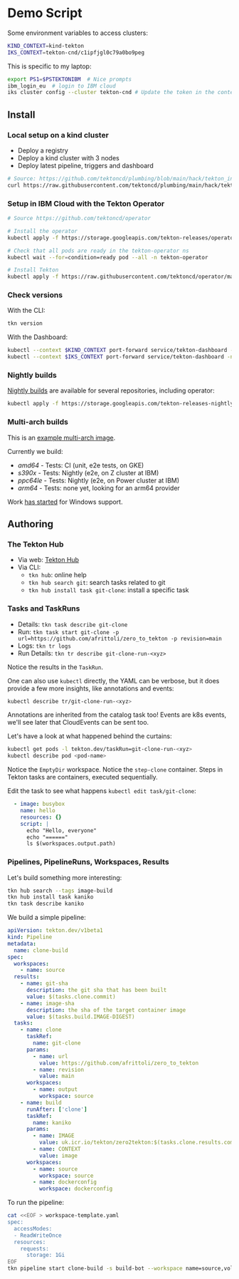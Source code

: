 # Demo Script

Some environment variables to access clusters:

```sh
KIND_CONTEXT=kind-tekton
IKS_CONTEXT=tekton-cnd/c1ipfjgl0c79a0bo9peg
```

This is specific to my laptop:

```sh
export PS1=$PSTEKTONIBM  # Nice prompts
ibm_login_eu  # login to IBM cloud
iks cluster config --cluster tekton-cnd # Update the token in the context
```

## Install

### Local setup on a kind cluster

- Deploy a registry
- Deploy a kind cluster with 3 nodes
- Deploy latest pipeline, triggers and dashboard

```sh
# Source: https://github.com/tektoncd/plumbing/blob/main/hack/tekton_in_kind.sh
curl https://raw.githubusercontent.com/tektoncd/plumbing/main/hack/tekton_in_kind.sh | bash -s
```

### Setup in IBM Cloud with the Tekton Operator

```sh
# Source https://github.com/tektoncd/operator

# Install the operator
kubectl apply -f https://storage.googleapis.com/tekton-releases/operator/latest/release.yaml

# Check that all pods are ready in the tekton-operator ns
kubectl wait --for=condition=ready pod --all -n tekton-operator

# Install Tekton
kubectl apply -f https://raw.githubusercontent.com/tektoncd/operator/main/config/crs/kubernetes/config/all/operator_v1alpha1_config_cr.yaml
```

### Check versions

With the CLI:

```sh
tkn version
```

With the Dashboard:

```sh
kubectl --context $KIND_CONTEXT port-forward service/tekton-dashboard -n tekton-pipelines 9197:9097 &
kubectl --context $IKS_CONTEXT port-forward service/tekton-dashboard -n tekton-pipelines 9297:9097 &
```

### Nightly builds

[Nightly builds](https://console.cloud.google.com/storage/browser/tekton-releases-nightly;tab=objects?forceOnBucketsSortingFiltering=false&project=tekton-nightly&prefix=&forceOnObjectsSortingFiltering=false) are available for several repositories, including operator:

```sh
kubectl apply -f https://storage.googleapis.com/tekton-releases-nightly/operator/latest/release.yaml
```

### Multi-arch builds

This is an [example multi-arch image](https://console.cloud.google.com/gcr/images/tekton-nightly/GLOBAL/github.com/tektoncd/pipeline/cmd/controller@sha256:d85d7bb446d407640a1ddf97014e94656098e8d08ce30c5e23e6005ea660730c/details?tab=info&project=tekton-nightly).

Currently we build:

- _amd64_ - Tests: CI (unit, e2e tests, on GKE)
- _s390x_ - Tests: Nightly (e2e, on Z cluster at IBM)
- _ppc64le_ - Tests: Nightly (e2e, on Power cluster at IBM)
- _arm64_ - Tests: none yet, looking for an arm64 provider

Work [has started](https://github.com/tektoncd/community/pull/383) for Windows support.

## Authoring

### The Tekton Hub

- Via web: [Tekton Hub](https://hub.tekton.dev)
- Via CLI:
  - `tkn hub`: online help
  - `tkn hub search git`: search tasks related to git
  - `tkn hub install task git-clone`: install a specific task

### Tasks and TaskRuns

- Details: `tkn task describe git-clone`
- Run: `tkn task start git-clone -p url=https://github.com/afrittoli/zero_to_tekton -p revision=main`
- Logs: `tkn tr logs`
- Run Details: `tkn tr describe git-clone-run-<xyz>`

Notice the results in the `TaskRun`.

One can also use `kubectl` directly, the YAML can be verbose, but it does provide a few more insights, like annotations and events:

```sh
kubectl describe tr/git-clone-run-<xyz>
```

Annotations are inherited from the catalog task too!
Events are k8s events, we'll see later that CloudEvents can be sent too.

Let's have a look at what happened behind the curtains:

```sh
kubectl get pods -l tekton.dev/taskRun=git-clone-run-<xyz>
kubectl describe pod <pod-name>
```

Notice the `EmptyDir` workspace.
Notice the `step-clone` container. Steps in Tekton tasks are containers, executed sequentially.

Edit the task to see what happens `kubectl edit task/git-clone`:

```yaml
  - image: busybox
    name: hello
    resources: {}
    script: |
      echo "Hello, everyone"
      echo "======"
      ls $(workspaces.output.path)
```

### Pipelines, PipelineRuns, Workspaces, Results

Let's build something more interesting:

```sh
tkn hub search --tags image-build
tkn hub install task kaniko
tkn task describe kaniko
```

We build a simple pipeline:

```yaml
apiVersion: tekton.dev/v1beta1
kind: Pipeline
metadata:
  name: clone-build
spec:
  workspaces:
    - name: source
  results:
    - name: git-sha
      description: the git sha that has been built
      value: $(tasks.clone.commit)
    - name: image-sha
      description: the sha of the target container image
      value: $(tasks.build.IMAGE-DIGEST)
  tasks:
    - name: clone
      taskRef:
        name: git-clone
      params:
        - name: url
          value: https://github.com/afrittoli/zero_to_tekton
        - name: revision
          value: main
      workspaces:
        - name: output
          workspace: source
    - name: build
      runAfter: ['clone']
      taskRef:
        name: kaniko
      params:
        - name: IMAGE
          value: uk.icr.io/tekton/zero2tekton:$(tasks.clone.results.commit)
        - name: CONTEXT
          value: image
      workspaces:
        - name: source
          workspace: source
        - name: dockerconfig
          workspace: dockerconfig
```

To run the pipeline:

```sh
cat <<EOF > workspace-template.yaml
spec:
  accessModes:
  - ReadWriteOnce
  resources:
    requests:
      storage: 1Gi
EOF
tkn pipeline start clone-build -s build-bot --workspace name=source,volumeClaimTemplateFile=workspace-template.yaml
```

